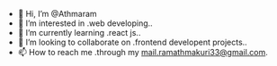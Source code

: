 - 👋 Hi, I’m @Athmaram
- 👀 I’m interested in .web developing..
- 🌱 I’m currently learning .react js..
- 💞️ I’m looking to collaborate on .frontend developent projects..
- 📫 How to reach me .through my mail.ramathmakuri33@gmail.com.

<!---
Athmaram2107/Athmaram2107 is a ✨ special ✨ repository because its `README.md` (this file) appears on your GitHub profile.
You can click the Preview link to take a look at your changes.
--->
